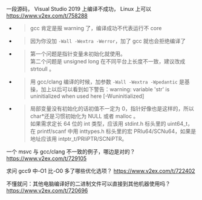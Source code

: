 
一段源码， Visual Studio 2019 上编译不成功， Linux 上可以 https://www.v2ex.com/t/758288
- > gcc 肯定是报 warning 了，编译成功不代表运行不 core
- > 因为你没加 `-Wall -Wextra -Werror`，加了 gcc 就也会拒绝编译了
- > 第一个问题是指针变量未初始化就使用。 <br> 第二个问题是 unsigned long 在不同平台上长度不一致，建议改成 strtoull 。
- > 用 gcc/clang 编译的时候，加参数 `-Wall -Wextra -Wpedantic` 是基操，加上以后可以看到如下警告：warning: variable 'str' is uninitialized when used here [-Wuninitialized]
- > 局部变量没有初始化的话初值不一定为 0，指针好像也是这样的，所以 char*还是习惯初始化为 NULL 或者 malloc 。 <br> 如果需求定长 64 位的 int 类型，应该用 stdint.h 标头里的 uint64_t，在 printf/scanf 中用 inttypes.h 标头里的宏 PRIu64/SCNu64，如果是地址应该用 intptr_t/PRIiPTR/SCNiPTR。

一个 msvc 与 gcc/clang 不一致的例子，哪边是对的？ https://www.v2ex.com/t/729105

求问 gcc9 中-O1 比-O0 多了哪些优化选项？ https://www.v2ex.com/t/722402

不懂就问：其他电脑编译好的二进制文件可以直接到其他机器使用吗？ https://www.v2ex.com/t/720696
